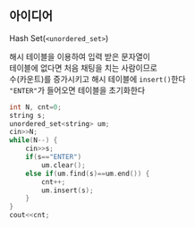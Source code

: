 ## 아이디어
Hash Set(`<unordered_set>`)  
  
해시 테이블을 이용하여 입력 받은 문자열이  
테이블에 없다면 처음 채팅을 치는 사람이므로  
수(카운트)를 증가시키고 해시 테이블에 `insert()`한다  
`"ENTER"`가 들어오면 테이블을 초기화한다
```cpp
int N, cnt=0;
string s;
unordered_set<string> um;
cin>>N;
while(N--) {
	cin>>s;
	if(s=="ENTER")
		um.clear();
	else if(um.find(s)==um.end()) {
		cnt++;
		um.insert(s);
	}
}
cout<<cnt;
```
